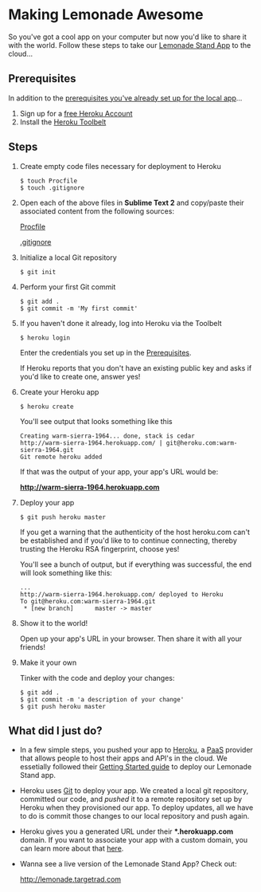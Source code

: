 # Making Lemonade Awesome

So you've got a cool app on your computer but now you'd like to share it with the world.  Follow these steps to take our [Lemonade Stand App](https://github.com/TargetRAD/lemonade-app) to the cloud...

## Prerequisites

In addition to the [prerequisites you've already set up for the local app](https://github.com/TargetRAD/lemonade-app#prerequisites)...

1. Sign up for a [free Heroku Account](https://id.heroku.com/signup/www-header)
1. Install the [Heroku Toolbelt](https://toolbelt.heroku.com/)

## Steps

1. Create empty code files necessary for deployment to Heroku

    ```
    $ touch Procfile
    $ touch .gitignore
    ```

1. Open each of the above files in **Sublime Text 2** and copy/paste their associated content from the following sources:

    [Procfile](/Procfile)

    [.gitignore](/.gitignore)

1. Initialize a local Git repository

    ```
    $ git init
    ```

1. Perform your first Git commit

    ```
    $ git add .
    $ git commit -m 'My first commit'
    ```

1. If you haven't done it already, log into Heroku via the Toolbelt

    ```
    $ heroku login
    ```

    Enter the credentials you set up in the [Prerequisites](#prerequisites).

    If Heroku reports that you don't have an existing public key and asks if you'd like to create one, answer yes!

1. Create your Heroku app

    ```
    $ heroku create
    ```

    You'll see output that looks something like this

    ```
    Creating warm-sierra-1964... done, stack is cedar
    http://warm-sierra-1964.herokuapp.com/ | git@heroku.com:warm-sierra-1964.git
    Git remote heroku added
    ```

    If that was the output of your app, your app's URL would be:

    **http://warm-sierra-1964.herokuapp.com**

1. Deploy your app

    ```
    $ git push heroku master
    ```

    If you get a warning that the authenticity of the host heroku.com can't be established and if you'd like to to continue connecting, thereby trusting the Heroku RSA fingerprint, choose yes!

    You'll see a bunch of output, but if everything was successful, the end will look something like this:

    ```
    ...
    http://warm-sierra-1964.herokuapp.com/ deployed to Heroku
    To git@heroku.com:warm-sierra-1964.git
     * [new branch]      master -> master
    ```

1. Show it to the world!

    Open up your app's URL in your browser.  Then share it with all your friends!

1. Make it your own

    Tinker with the code and deploy your changes:

    ```
    $ git add .
    $ git commit -m 'a description of your change'
    $ git push heroku master
    ```

## What did I just do?

* In a few simple steps, you pushed your app to [Heroku](http://heroku.com), a [PaaS](http://en.wikipedia.org/wiki/Platform_as_a_service) provider that allows people to host their apps and API's in the cloud.  We essetially followed their [Getting Started guide](https://devcenter.heroku.com/articles/quickstart) to deploy our Lemonade Stand app.

* Heroku uses [Git](http://git-scm.com/) to deploy your app.  We created a local git repository, committed our code, and *pushed* it to a remote repository set up by Heroku when they provisioned our app.  To deploy updates, all we have to do is commit those changes to our local repository and push again.

* Heroku gives you a generated URL under their __*.herokuapp.com__ domain.  If you want to associate your app with a custom domain, you can learn more about that [here](https://devcenter.heroku.com/articles/custom-domains).

* Wanna see a live version of the Lemonade Stand App?  Check out:

    http://lemonade.targetrad.com
